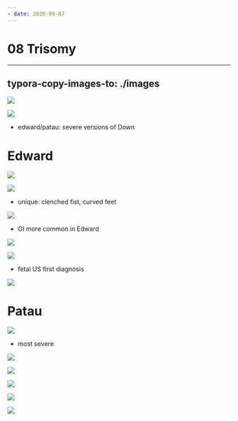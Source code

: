 ```yaml
---
- date: 2020-09-07
---
```


# 08 Trisomy
---

## typora-copy-images-to: ./images

![](https://photos.thisispiggy.com/file/wikiFiles/A353D994-1B08-4642-9747-C8B560DA4C03.jpg)

![](https://photos.thisispiggy.com/file/wikiFiles/6E9ADD48-59FF-4D56-8AE7-269B886FA344.jpg)

- edward/patau: severe versions of Down

# Edward

![](https://photos.thisispiggy.com/file/wikiFiles/F08330BE-76A0-4654-8F39-14A6DE0F5DCF.jpg)

![](https://photos.thisispiggy.com/file/wikiFiles/EB14FB9D-8B3A-4AD8-8296-D871BC583888.jpg)

- unique: clenched fist, curved feet

![](https://photos.thisispiggy.com/file/wikiFiles/008B6C02-37BF-474C-9035-E16DB51AAB84.jpg)

- GI more common in Edward

![](https://photos.thisispiggy.com/file/wikiFiles/831D049C-1329-410E-BBFD-228EC5AB9BE9.jpg)

![](https://photos.thisispiggy.com/file/wikiFiles/36DBB069-9D9D-495F-B81B-7F5DD76EF038.jpg)

- fetal US first diagnosis

![](https://photos.thisispiggy.com/file/wikiFiles/9A8EEC69-83D1-4581-A7D9-15DAEE520EEB.jpg)

# Patau

![](https://photos.thisispiggy.com/file/wikiFiles/60A57605-87BE-42C9-9ED6-5F2124BFE392.jpg)

- most severe

![](https://photos.thisispiggy.com/file/wikiFiles/309FD397-8C58-4F60-8E32-9B33C6D91CC6.jpg)

![](https://photos.thisispiggy.com/file/wikiFiles/57E0321E-73A7-4AE9-8697-8E2F13FBA4F9.jpg)

![](https://photos.thisispiggy.com/file/wikiFiles/AACAB251-A762-4A57-B919-759A0D0EE5F6.jpg)

![](https://photos.thisispiggy.com/file/wikiFiles/8DB35F57-46AC-444B-AA65-9D7161558F19.jpg)

![](https://photos.thisispiggy.com/file/wikiFiles/9C46AE54-DB39-4E30-9AFF-1F6E0B781092.jpg)
